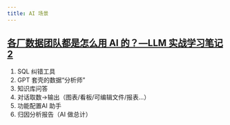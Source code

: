 ```yaml
---
title: AI 场景
---
```


## [各厂数据团队都是怎么用 AI 的？—LLM 实战学习笔记2](https://mp.weixin.qq.com/s/uhlFtCuMvDzVVRfubQUi_Q)
1. SQL 纠错工具
2. GPT 套壳的数据“分析师”
3. 知识库问答
4. 对话取数→输出（图表/看板/可编辑文件/报表...）
5. 功能配置AI 助手
6. 归因分析报告（AI 做总计）
